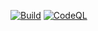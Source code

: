 [![Build](https://github.com/perjahn/superpull/actions/workflows/build.yml/badge.svg)](https://github.com/perjahn/superpull/actions/workflows/build.yml)
[![CodeQL](https://github.com/perjahn/superpull/actions/workflows/github-code-scanning/codeql/badge.svg)](https://github.com/perjahn/superpull/actions/workflows/github-code-scanning/codeql)
